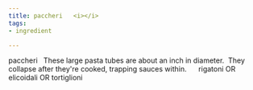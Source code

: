 ```yaml
---
title: paccheri   <i></i>
tags:
- ingredient

---
```

paccheri   These large pasta tubes are about an inch in diameter.  They collapse after they're cooked, trapping sauces within.      rigatoni OR elicoidali OR tortiglioni
